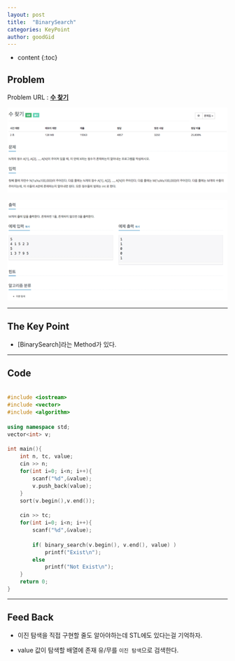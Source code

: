 ```yaml
---
layout: post
title:  "BinarySearch"
categories: KeyPoint
author: goodGid
---
```

* content
{:toc}

## Problem
Problem URL : **[수 찾기](https://www.acmicpc.net/problem/1920)**













![](/assets/img/algorithm/1920_1.png)

![](/assets/img/algorithm/1920_2.png)

---

## The Key Point

* [BinarySearch]라는 Method가 있다.
    

---

## Code
``` cpp

#include <iostream>
#include <vector>
#include <algorithm>

using namespace std;
vector<int> v;

int main(){
    int n, tc, value;
    cin >> n;
    for(int i=0; i<n; i++){
        scanf("%d",&value);
        v.push_back(value);
    }
    sort(v.begin(),v.end());
    
    cin >> tc;
    for(int i=0; i<n; i++){
        scanf("%d",&value);
        
        if( binary_search(v.begin(), v.end(), value) )
            printf("Exist\n");
        else
            printf("Not Exist\n");
    }
    return 0;
}


```

---


## Feed Back 

* 이진 탐색을 직접 구현할 줄도 알아야하는데 STL에도 있다는걸 기억하자.

* value 값이 탐색할 배열에 존재 유/무를 `이진 탐색`으로 검색한다.

